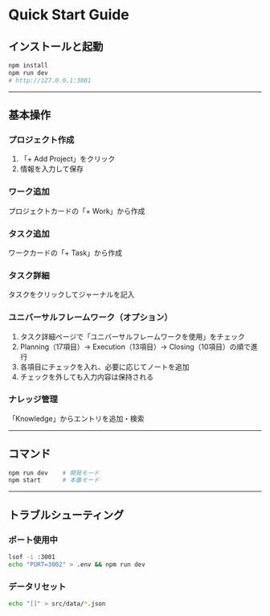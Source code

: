 # Quick Start Guide

## インストールと起動

```bash
npm install
npm run dev
# http://127.0.0.1:3001
```

---

## 基本操作

### プロジェクト作成
1. 「+ Add Project」をクリック
2. 情報を入力して保存

### ワーク追加
プロジェクトカードの「+ Work」から作成

### タスク追加
ワークカードの「+ Task」から作成

### タスク詳細
タスクをクリックしてジャーナルを記入

### ユニバーサルフレームワーク（オプション）
1. タスク詳細ページで「ユニバーサルフレームワークを使用」をチェック
2. Planning（17項目）→ Execution（13項目）→ Closing（10項目）の順で進行
3. 各項目にチェックを入れ、必要に応じてノートを追加
4. チェックを外しても入力内容は保持される

### ナレッジ管理
「Knowledge」からエントリを追加・検索

---

## コマンド

```bash
npm run dev    # 開発モード
npm start      # 本番モード
```

---

## トラブルシューティング

### ポート使用中
```bash
lsof -i :3001
echo "PORT=3002" > .env && npm run dev
```

### データリセット
```bash
echo "[]" > src/data/*.json
```
